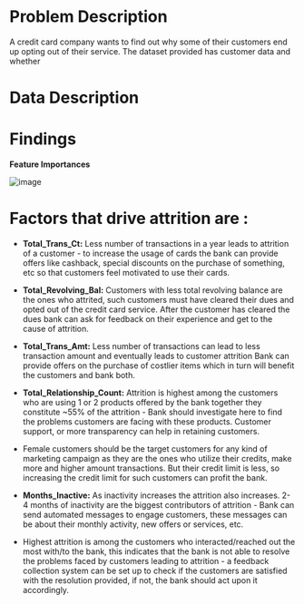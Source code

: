 # Problem Description
A credit card company wants to find out why some of their customers end up opting out of their service. The dataset provided has customer data and whether

# Data Description

# Findings
**Feature Importances**
  
![image](https://github.com/KevKibe/Credit-Card-Users-Churn-Prediction/assets/86055894/12baad8f-a4dc-47b8-b432-5031dd28bef5)

# Factors that drive attrition are :

- **Total_Trans_Ct:** Less number of transactions in a year leads to attrition of a customer - to increase the usage of cards the bank can provide offers like cashback, special discounts on the purchase of something, etc so that customers feel motivated to use their cards.
  
- **Total_Revolving_Bal:** Customers with less total revolving balance are the ones who attrited, such customers must have cleared their dues and opted out of the credit card service. After the customer has cleared the dues bank can ask for feedback on their experience and get to the cause of attrition.
  
- **Total_Trans_Amt:** Less number of transactions can lead to less transaction amount and eventually leads to customer attrition Bank can provide offers on the purchase of costlier items which in turn will benefit the customers and bank both.
  
- **Total_Relationship_Count:** Attrition is highest among the customers who are using 1 or 2 products offered by the bank together they constitute ~55% of the attrition - Bank should investigate here to find the problems customers are facing with these products. Customer support, or more transparency can help in retaining customers.
  
- Female customers should be the target customers for any kind of marketing campaign as they are the ones who utilize their credits, make more and higher amount transactions. But their credit limit is less, so increasing the credit limit for such customers can profit the bank.
  
- **Months_Inactive:** As inactivity increases the attrition also increases. 2-4 months of inactivity are the biggest contributors of attrition - Bank can send automated messages to engage customers, these messages can be about their monthly activity, new offers or services, etc.
  
- Highest attrition is among the customers who interacted/reached out the most with/to the bank, this indicates that the bank is not able to resolve the problems faced by customers leading to attrition - a feedback collection system can be set up to check if the customers are satisfied with the resolution provided, if not, the bank should act upon it accordingly.
